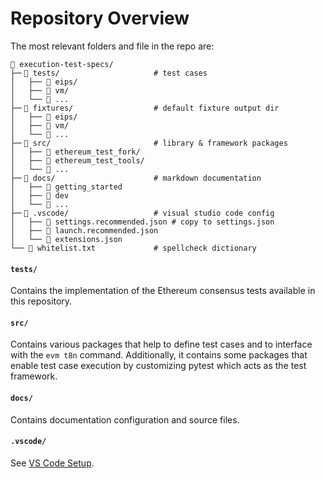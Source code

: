 # Repository Overview 

The most relevant folders and file in the repo are:
```
📁 execution-test-specs/
├─╴📁 tests/                     # test cases
│   ├── 📁 eips/
│   ├── 📁 vm/
│   └── 📁 ...
├─╴📁 fixtures/                  # default fixture output dir
│   ├── 📁 eips/
│   ├── 📁 vm/
│   └── 📁 ...
├─╴📁 src/                       # library & framework packages
│   ├── 📁 ethereum_test_fork/
│   ├── 📁 ethereum_test_tools/
│   └── 📁 ...
├─╴📁 docs/                      # markdown documentation
│   ├── 📁 getting_started
│   ├── 📁 dev
│   └── 📁 ...
├─╴📁 .vscode/                   # visual studio code config
│   ├── 📄 settings.recommended.json # copy to settings.json
│   ├── 📄 launch.recommended.json
│   └── 📄 extensions.json
└── 📄 whitelist.txt             # spellcheck dictionary
```

#### `tests/`

Contains the implementation of the Ethereum consensus tests available in this repository.

#### `src/`

Contains various packages that help to define test cases and to interface with the `evm t8n` command. Additionally, it contains some packages that enable test case execution by customizing pytest which acts as the test framework.

#### `docs/`

Contains documentation configuration and source files.

#### `.vscode/`

See [VS Code Setup](./setup_vs_code.md).